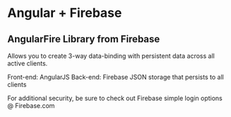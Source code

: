 # Angular + Firebase 
## AngularFire Library from Firebase

Allows you to create 3-way data-binding with persistent data across all active clients.  

Front-end: AngularJS 
Back-end: Firebase JSON storage that persists to all clients

For additional security, be sure to check out Firebase simple login options @ Firebase.com 

